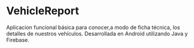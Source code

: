# VehicleReport
Aplicacion funcional básica para conocer,a modo de ficha técnica, los detalles de nuestros vehículos.
Desarrollada en Android utilizando Java y Firebase.
